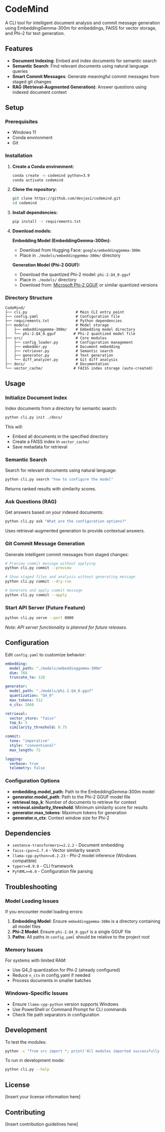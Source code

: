 # CodeMind

A CLI tool for intelligent document analysis and commit message generation using EmbeddingGemma-300m for embeddings, FAISS for vector storage, and Phi-2 for text generation.

## Features

- **Document Indexing**: Embed and index documents for semantic search
- **Semantic Search**: Find relevant documents using natural language queries
- **Smart Commit Messages**: Generate meaningful commit messages from staged git changes
- **RAG (Retrieval-Augmented Generation)**: Answer questions using indexed document context

## Setup

### Prerequisites

- Windows 11
- Conda environment
- Git

### Installation

1. **Create a Conda environment:**
   ```bash
   conda create -n codemind python=3.9
   conda activate codemind
   ```

2. **Clone the repository:**
   ```bash
   git clone https://github.com/devjas1/codemind.git
   cd codemind
   ```

3. **Install dependencies:**
   ```bash
   pip install -r requirements.txt
   ```

4. **Download models:**
   
   **Embedding Model (EmbeddingGemma-300m):**
   - Download from Hugging Face: `google/embeddinggemma-300m`
   - Place in `./models/embeddinggemma-300m/` directory
   
   **Generation Model (Phi-2 GGUF):**
   - Download the quantized Phi-2 model: `phi-2.Q4_0.gguf`
   - Place in `./models/` directory
   - Download from: [Microsoft Phi-2 GGUF](https://huggingface.co/microsoft/phi-2-gguf) or similar quantized versions

### Directory Structure

```
CodeMind/
├── cli.py                      # Main CLI entry point
├── config.yaml                 # Configuration file
├── requirements.txt            # Python dependencies
├── models/                     # Model storage
│   ├── embeddinggemma-300m/    # Embedding model directory
│   └── phi-2.Q4_0.gguf        # Phi-2 quantized model file
├── src/                        # Core modules
│   ├── config_loader.py        # Configuration management
│   ├── embedder.py             # Document embedding
│   ├── retriever.py            # Semantic search
│   ├── generator.py            # Text generation
│   └── diff_analyzer.py        # Git diff analysis
├── docs/                       # Documentation
└── vector_cache/              # FAISS index storage (auto-created)
```

## Usage

### Initialize Document Index

Index documents from a directory for semantic search:

```bash
python cli.py init ./docs/
```

This will:
- Embed all documents in the specified directory
- Create a FAISS index in `vector_cache/`
- Save metadata for retrieval

### Semantic Search

Search for relevant documents using natural language:

```bash
python cli.py search "how to configure the model"
```

Returns ranked results with similarity scores.

### Ask Questions (RAG)

Get answers based on your indexed documents:

```bash
python cli.py ask "What are the configuration options?"
```

Uses retrieval-augmented generation to provide contextual answers.

### Git Commit Message Generation

Generate intelligent commit messages from staged changes:

```bash
# Preview commit message without applying
python cli.py commit --preview

# Show staged files and analysis without generating message
python cli.py commit --dry-run

# Generate and apply commit message
python cli.py commit --apply
```

### Start API Server (Future Feature)

```bash
python cli.py serve --port 8000
```

*Note: API server functionality is planned for future releases.*

## Configuration

Edit `config.yaml` to customize behavior:

```yaml
embedding:
  model_path: "./models/embeddinggemma-300m"
  dim: 768
  truncate_to: 128

generator:
  model_path: "./models/phi-2.Q4_0.gguf"
  quantization: "Q4_0"
  max_tokens: 512
  n_ctx: 2048

retrieval:
  vector_store: "faiss"
  top_k: 5
  similarity_threshold: 0.75

commit:
  tone: "imperative"
  style: "conventional"
  max_length: 72

logging:
  verbose: true
  telemetry: false
```

### Configuration Options

- **embedding.model_path**: Path to the EmbeddingGemma-300m model
- **generator.model_path**: Path to the Phi-2 GGUF model file
- **retrieval.top_k**: Number of documents to retrieve for context
- **retrieval.similarity_threshold**: Minimum similarity score for results
- **generator.max_tokens**: Maximum tokens for generation
- **generator.n_ctx**: Context window size for Phi-2

## Dependencies

- `sentence-transformers>=2.2.2` - Document embedding
- `faiss-cpu>=1.7.4` - Vector similarity search
- `llama-cpp-python>=0.2.23` - Phi-2 model inference (Windows compatible)
- `typer>=0.9.0` - CLI framework
- `PyYAML>=6.0` - Configuration file parsing

## Troubleshooting

### Model Loading Issues

If you encounter model loading errors:

1. **Embedding Model**: Ensure `embeddinggemma-300m` is a directory containing all model files
2. **Phi-2 Model**: Ensure `phi-2.Q4_0.gguf` is a single GGUF file
3. **Paths**: All paths in `config.yaml` should be relative to the project root

### Memory Issues

For systems with limited RAM:
- Use Q4_0 quantization for Phi-2 (already configured)
- Reduce `n_ctx` in config.yaml if needed
- Process documents in smaller batches

### Windows-Specific Issues

- Ensure `llama-cpp-python` version supports Windows
- Use PowerShell or Command Prompt for CLI commands
- Check file path separators in configuration

## Development

To test the modules:

```bash
python -c "from src import *; print('All modules imported successfully')"
```

To run in development mode:

```bash
python cli.py --help
```

## License

[Insert your license information here]

## Contributing

[Insert contribution guidelines here]